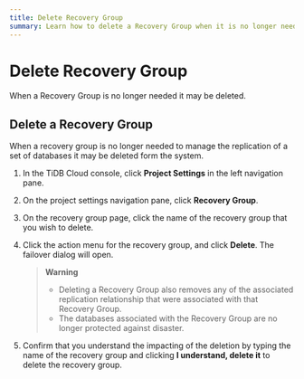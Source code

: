 ```yaml
---
title: Delete Recovery Group
summary: Learn how to delete a Recovery Group when it is no longer needed
---
```


# Delete Recovery Group

When a Recovery Group is no longer needed it may be deleted.

## Delete a Recovery Group

When a recovery group is no longer needed to manage the replication of a set of databases it may be deleted form the system.

1. In the TiDB Cloud console, click **Project Settings** in the left navigation pane.

2. On the project settings navigation pane, click **Recovery Group**.

3. On the recovery group page, click the name of the recovery group that you wish to delete.

4. Click the action menu for the recovery group, and click **Delete**. The failover dialog will open.

    > **Warning**
    >
    > - Deleting a Recovery Group also removes any of the associated replication relationship that were associated with that Recovery Group. 
    > - The databases associated with the Recovery Group are no longer protected against disaster.

5. Confirm that you understand the impacting of the deletion by typing the name of the recovery group and clicking **I understand, delete it** to delete the recovery group.

